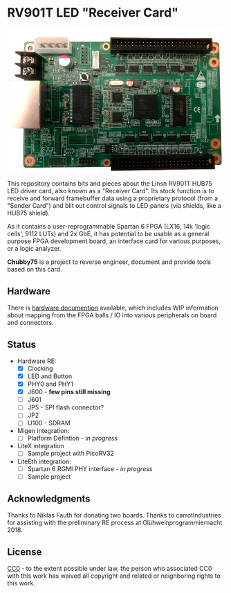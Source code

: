 RV901T LED "Receiver Card"
=========================

<img src="doc/front.jpg" />

This repository contains bits and pieces about the Linsn RV901T HUB75 LED driver card, also known as a "Receiver Card". Its stock function is to receive and forward framebuffer data using a proprietary protocol (from a "Sender Card") and blit out control signals to LED panels (via shields, like a HUB75 shield).

As it contains a user-reprogrammable Spartan 6 FPGA (LX16, 14k 'logic cells', 9112 LUTs) and 2x GbE, it has potential to be usable as a general purpose FPGA development board, an interface card for various purposes, or a logic analyzer.

**Chubby75** is a project to reverse engineer, document and provide tools based on this card.

Hardware
--------

There is [hardware documention](doc/hardware.md) available, which includes WIP information about mapping from the FPGA balls / IO into various peripherals on board and connectors.

Status
------

 - Hardware RE:
   - [X] Clocking
   - [X] LED and Button
   - [X] PHY0 and PHY1
   - [X] J600 - **few pins still missing**
   - [ ] J601
   - [ ] JP5 - SPI flash connector?
   - [ ] JP2
   - [ ] U100 - SDRAM
 - Migen integration:
   - [ ] Platform Defintion - *in progress*
 - LiteX integration
   - [ ] Sample project with PicoRV32
 - LiteEth integration:
   - [ ] Spartan 6 RGMI PHY interface - *in progress*
   - [ ] Sample project

Acknowledgments
---------------

Thanks to Niklas Fauth for donating two boards. Thanks to carrotIndustries for assisting with the preliminary RE process at Glühweinprogrammiernacht 2018.

License
-------

[CC0](http://creativecommons.org/publicdomain/zero/1.0/") - to the extent possible under law, the person who associated CC0 with this work has waived all copyright and related or neighboring rights to this work.

